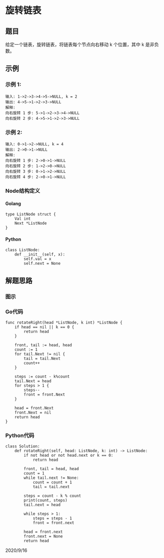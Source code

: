 # 旋转链表

## 题目

给定一个链表，旋转链表，将链表每个节点向右移动 k 个位置，其中 k 是非负数。

## 示例

### 示例 1:

    输入: 1->2->3->4->5->NULL, k = 2
    输出: 4->5->1->2->3->NULL
    解释:
    向右旋转 1 步: 5->1->2->3->4->NULL
    向右旋转 2 步: 4->5->1->2->3->NULL

### 示例 2:

    输入: 0->1->2->NULL, k = 4
    输出: 2->0->1->NULL
    解释:
    向右旋转 1 步: 2->0->1->NULL
    向右旋转 2 步: 1->2->0->NULL
    向右旋转 3 步: 0->1->2->NULL
    向右旋转 4 步: 2->0->1->NULL

### Node结构定义

#### Golang

    type ListNode struct {
        Val int
        Next *ListNode
    }

#### Python

    class ListNode:
        def __init__(self, x):
            self.val = x
            self.next = None

## 解题思路

### 图示


### Go代码

    func rotateRight(head *ListNode, k int) *ListNode {
        if head == nil || k == 0 {
            return head
        }
        
        front, tail := head, head
        count := 1
        for tail.Next != nil {
            tail = tail.Next
            count++
        }
        
        steps := count - k%count
        tail.Next = head
        for steps > 1 {
            steps--
            front = front.Next
        }
        
        head = front.Next
        front.Next = nil
        return head
    }

### Python代码

    class Solution:
        def rotateRight(self, head: ListNode, k: int) -> ListNode:
            if not head or not head.next or k == 0:
                return head
    
            front, tail = head, head
            count = 1
            while tail.next != None:
                count = count + 1
                tail = tail.next
    
            steps = count - k % count
            print(count, steps)
            tail.next = head
    
            while steps > 1:
                steps = steps - 1
                front = front.next
    
            head = front.next
            front.next = None
            return head

2020/9/16